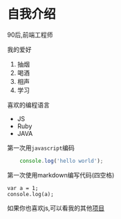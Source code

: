 # 自我介绍  

90后,前端工程师

我的爱好
1. 抽烟
2. 喝酒
3. 相声
4. 学习

喜欢的编程语言
* JS
* Ruby
* JAVA

第一次用```javascript```编码

```javascript
    console.log('hello world');
```

第一次使用markdown编写代码(四空格)

    var a = 1;
    console.log(a);

如果你也喜欢js,可以看我的其他[项目](https://github.com/jiayouzhao)
